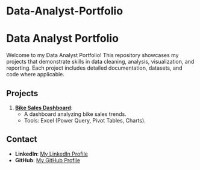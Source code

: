 # Data-Analyst-Portfolio

# Data Analyst Portfolio

Welcome to my Data Analyst Portfolio! This repository showcases my projects that demonstrate skills in data cleaning, analysis, visualization, and reporting.
Each project includes detailed documentation, datasets, and code where applicable.

## Projects

1. **[Bike Sales Dashboard](Bike-Sales-Dashboard/README.md)**:
   - A dashboard analyzing bike sales trends.
   - Tools: Excel (Power Query, Pivot Tables, Charts).

## Contact

- **LinkedIn**: [My LinkedIn Profile](https://www.linkedin.com/in/suryatejagamidi/)
- **GitHub**: [My GitHub Profile](https://github.com/suryatejagamidi)
